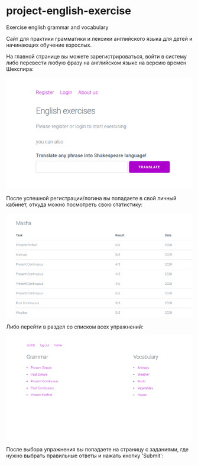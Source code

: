 # project-english-exercise
Exercise english grammar and vocabulary

Сайт для практики грамматики и лексики английского языка для детей и начинающих обучение взрослых.

На главной странице вы можете зарегистрироваться, войти в систему либо перевести любую фразу на английском языке на версию времен Шекспира:

![Alt text](public/images/homepage.png?raw=true "homepage")

После успешной регистрации/логина вы попадаете в свой личный кабинет, откуда можно посмотреть свою статистику:

![Alt text](public/images/statistics.png?raw=true "statistics")

Либо перейти в раздел со списком всех упражнений:

![Alt text](public/images/exercises.png?raw=true "statistics")

После выбора упражнения вы попадаете на страницу с заданиями, где нужно выбрать правильные ответы и нажать кнопку 'Submit':

